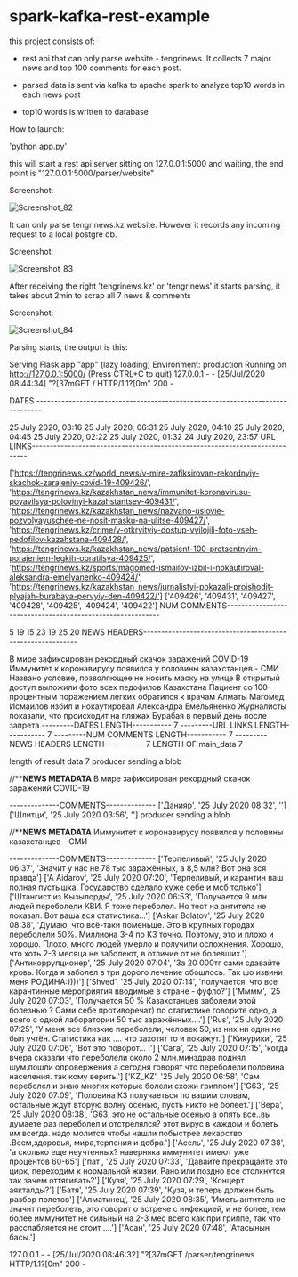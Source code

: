 # spark-kafka-rest-example

this project consists of:

 - rest api that can only parse website - tengrinews. It collects 7 major news and top 100 comments for each post.

- parsed data is sent via kafka to apache spark to analyze top10 words in each news post

- top10 words is written to database


How to launch:

'python app.py'

this will start a rest api server sitting on 127.0.0.1:5000 and waiting, the end point is "127.0.0.1:5000/parser/website"

Screenshot:

![Screenshot_82](https://user-images.githubusercontent.com/4441068/88445721-5eb25700-ce46-11ea-9ccf-cb7f9ba041c1.png)


It can only parse tengrinews.kz website. However it records any incoming request to a local postgre db.

Screenshot:

![Screenshot_83](https://user-images.githubusercontent.com/4441068/88445722-63770b00-ce46-11ea-90ea-86d638d0b09c.png)


After receiving the right 'tengrinews.kz' or 'tengrinews' it starts parsing, it takes about 2min to scrap all 7 news & comments

Screenshot:

![Screenshot_84](https://user-images.githubusercontent.com/4441068/88445727-71c52700-ce46-11ea-90ca-ed9ba5563817.png)


Parsing starts, the output is this:

Serving Flask app "app" (lazy loading)
Environment: production 
Running on http://127.0.0.1:5000/ (Press CTRL+C to quit)
127.0.0.1 - - [25/Jul/2020 08:44:34] "?[37mGET / HTTP/1.1?[0m" 200 -

 DATES -------------------------------------------------------------------------------

25 July 2020, 03:16
25 July 2020, 06:31
25 July 2020, 04:10
25 July 2020, 04:45
25 July 2020, 02:22
25 July 2020, 01:32
24 July 2020, 23:57
URL LINKS----------------------------------------------------------------------------

['https://tengrinews.kz/world_news/v-mire-zafiksirovan-rekordnyiy-skachok-zarajeniy-covid-19-409426/', 'https://tengrinews.kz/kazakhstan_news/immunitet-koronavirusu-poyavilsya-polovinyi-kazahstantsev-409431/', 'https://tengrinews.kz/kazakhstan_news/nazvano-uslovie-pozvolyayuschee-ne-nosit-masku-na-ulitse-409427/', 'https://tengrinews.kz/crime/v-otkryityiy-dostup-vyilojili-foto-vseh-pedofilov-kazahstana-409428/', 'https://tengrinews.kz/kazakhstan_news/patsient-100-protsentnyim-porajeniem-legkih-obratilsya-409425/', 'https://tengrinews.kz/sports/magomed-ismailov-izbil-i-nokautiroval-aleksandra-emelyanenko-409424/', 'https://tengrinews.kz/kazakhstan_news/jurnalistyi-pokazali-proishodit-plyajah-burabaya-pervyiy-den-409422/']
['409426', '409431', '409427', '409428', '409425', '409424', '409422']
NUM COMMENTS-----------------------------------------------------------

5
19
15
23
19
25
20
NEWS HEADERS-----------------------------------------------------------

В мире зафиксирован рекордный скачок заражений COVID-19
Иммунитет к коронавирусу появился у половины казахстанцев - СМИ
Названо условие, позволяющее не носить маску на улице
В открытый доступ выложили фото всех педофилов Казахстана
Пациент со 100-процентным поражением легких обратился к врачам Алматы
Магомед Исмаилов избил и нокаутировал Александра Емельяненко
Журналисты показали, что происходит на пляжах Бурабая в первый день после запрета
---------DATES LENGTH-----------
7
---------URL LINKS LENGTH-----------
7
---------NUM COMMENTS LENGTH-----------
7
---------NEWS HEADERS LENGTH-----------
7
LENGTH OF main_data 7

length of result data 7
producer sending a blob

//**************NEWS METADATA************
В мире зафиксирован рекордный скачок заражений COVID-19

--------------COMMENTS--------------
['Данияр', '25 July 2020 08:32', '']
['Шлитци', '25 July 2020 03:56', '']
producer sending a blob

//**************NEWS METADATA************
Иммунитет к коронавирусу появился у половины казахстанцев - СМИ

--------------COMMENTS--------------
['Терпеливый', '25 July 2020 06:37', 'Значит у нас не 78 тыс заражённых, а 8,5 млн? Вот она вся правда']
['A Aidarov', '25 July 2020 07:20', 'Терпеливый, и карантин ваш полная пустышка. Государство сделало хуже себе и мсб только']
['Штангист из Кызылорды', '25 July 2020 06:53', 'Получается 9 млн людей переболели КВИ. Я тоже переболел. Но тест на антитела не показал. Вот ваша вся статистика...']
['Askar Bolatov', '25 July 2020 08:38', 'Думаю, что всё-таки поменьше. Это в крупных городах переболели 50%. Миллиона 3-4 по КЗ точно. Поэтому, это и плохо и хорошо. Плохо, много людей умерло и получили осложнения. Хорошо, что хоть 2-3 месяца не
заболеют, в отличие от не болевших.']
['Антикоррупционер', '25 July 2020 07:04', 'За 20 000тг сами сдавайте кровь. Когда я заболел в три дорого лечение обошлось. Так шо извини меня РОДИНА:))))']
['Shved', '25 July 2020 07:14', 'получается, что все карантинные мероприятия вводимые в стране - фуфло?']
['Мммм', '25 July 2020 07:03', 'Получается 50 % Казахстанцев заболели этой болезнью ? Сами себе противоречат) по статистике говорите одно, а всего с одной лаборатории 50 тыс заражённых....']
['Rus', '25 July 2020 07:25', 'У меня все близкие переболели, человек 50, из них ни один не был учтён. Статистика как ....
что захотят то и покажут.']
['Кикурики', '25 July 2020 07:06', 'Вот это поворот... !']
['Сага', '25 July 2020 07:15', 'когда вчера сказали что переболели около 2 млн.минздрав поднял шум.пошли опровержения а сегодня говорят что переболели половина населения. так кому верить.']
['KZ_KZ', '25 July 2020 06:58', 'Сам переболел и знаю многих которые болели схожи гриппом']
['G63', '25 July 2020 07:09', 'Половина КЗ получаеться по вашим словам, остальные ждут вторую волну осенью, пусть никто не
болеет.']
['Вера', '25 July 2020 08:38', 'G63, это не остальные осенью а опять все..вы думаете раз переболел и отстрелялся? этот вирус в каждом и болеть им всегда. надо молится чтобы нашли побыстрее лекарство .Всем,здоровья, мира,терпения и добра.']
['Асель', '25 July 2020 07:38', 'а сколько еще неучтенных? наверняка иммунитет имеют уже процентов 60-65']
['пат', '25 July 2020 07:33', 'Давайте прекращайте это цирк, переходим к нормальной жизни. Рано или поздно все столкнутся так зачем оттягивать?']
['Кузя', '25 July 2020 07:29', 'Концерт аякталды?']
['Батя', '25 July 2020 07:39', 'Кузя, и теперь должен быть разбор полетов']
['Алматинец', '25 July 2020 08:35', 'Иметь антитела не значит переболеть, это говорит о встрече с инфекцией, и не более, тем более иммунитет не сильный на 2-3 мес всего как при гриппе, так что расслабляется не стоит ....']
['Асан', '25 July 2020 07:48', 'Атасынын басы.']

127.0.0.1 - - [25/Jul/2020 08:46:32] "?[37mGET /parser/tengrinews HTTP/1.1?[0m" 200 -
